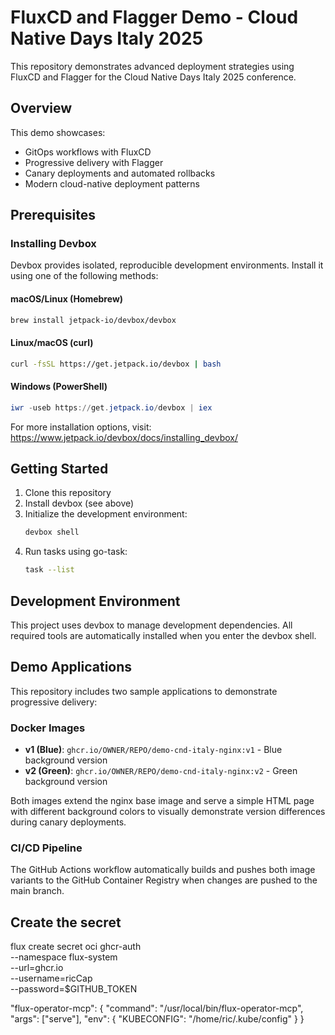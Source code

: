# FluxCD and Flagger Demo - Cloud Native Days Italy 2025

This repository demonstrates advanced deployment strategies using FluxCD and Flagger for the Cloud Native Days Italy 2025 conference.

## Overview

This demo showcases:
- GitOps workflows with FluxCD
- Progressive delivery with Flagger
- Canary deployments and automated rollbacks
- Modern cloud-native deployment patterns

## Prerequisites

### Installing Devbox

Devbox provides isolated, reproducible development environments. Install it using one of the following methods:

#### macOS/Linux (Homebrew)
```bash
brew install jetpack-io/devbox/devbox
```

#### Linux/macOS (curl)
```bash
curl -fsSL https://get.jetpack.io/devbox | bash
```

#### Windows (PowerShell)
```powershell
iwr -useb https://get.jetpack.io/devbox | iex
```

For more installation options, visit: https://www.jetpack.io/devbox/docs/installing_devbox/

## Getting Started

1. Clone this repository
2. Install devbox (see above)
3. Initialize the development environment:
   ```bash
   devbox shell
   ```
4. Run tasks using go-task:
   ```bash
   task --list
   ```

## Development Environment

This project uses devbox to manage development dependencies. All required tools are automatically installed when you enter the devbox shell.

## Demo Applications

This repository includes two sample applications to demonstrate progressive delivery:

### Docker Images
- **v1 (Blue)**: `ghcr.io/OWNER/REPO/demo-cnd-italy-nginx:v1` - Blue background version
- **v2 (Green)**: `ghcr.io/OWNER/REPO/demo-cnd-italy-nginx:v2` - Green background version

Both images extend the nginx base image and serve a simple HTML page with different background colors to visually demonstrate version differences during canary deployments.

### CI/CD Pipeline
The GitHub Actions workflow automatically builds and pushes both image variants to the GitHub Container Registry when changes are pushed to the main branch.

## Create the secret
flux create secret oci ghcr-auth \
  --namespace flux-system \
  --url=ghcr.io \
  --username=ricCap \
  --password=$GITHUB_TOKEN



  "flux-operator-mcp": {
     "command": "/usr/local/bin/flux-operator-mcp",
     "args": ["serve"],
     "env": {
       "KUBECONFIG": "/home/ric/.kube/config"
     }
   }